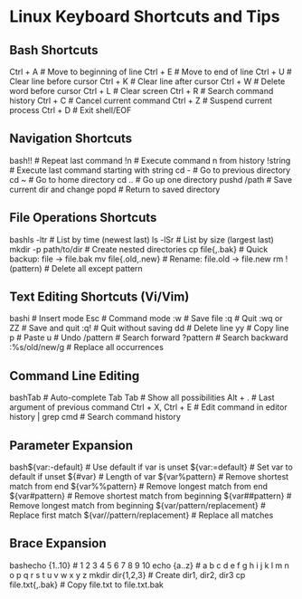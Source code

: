 # Linux Keyboard Shortcuts and Tips

## Bash Shortcuts

Ctrl + A            # Move to beginning of line
Ctrl + E            # Move to end of line
Ctrl + U            # Clear line before cursor
Ctrl + K            # Clear line after cursor
Ctrl + W            # Delete word before cursor
Ctrl + L            # Clear screen
Ctrl + R            # Search command history
Ctrl + C            # Cancel current command
Ctrl + Z            # Suspend current process
Ctrl + D            # Exit shell/EOF


## Navigation Shortcuts
bash!!                  # Repeat last command
!n                  # Execute command n from history
!string             # Execute last command starting with string
cd -                # Go to previous directory
cd ~                # Go to home directory
cd ..               # Go up one directory
pushd /path         # Save current dir and change
popd                # Return to saved directory



## File Operations Shortcuts
bashls -ltr             # List by time (newest last)
ls -lSr             # List by size (largest last)
mkdir -p path/to/dir # Create nested directories
cp file{,.bak}      # Quick backup: file -> file.bak
mv file{.old,.new}  # Rename: file.old -> file.new
rm !(pattern)       # Delete all except pattern

## Text Editing Shortcuts (Vi/Vim)
bashi                   # Insert mode
Esc                 # Command mode
:w                  # Save file
:q                  # Quit
:wq or ZZ           # Save and quit
:q!                 # Quit without saving
dd                  # Delete line
yy                  # Copy line
p                   # Paste
u                   # Undo
/pattern            # Search forward
?pattern            # Search backward
:%s/old/new/g       # Replace all occurrences



## Command Line Editing
bashTab                 # Auto-complete
Tab Tab             # Show all possibilities
Alt + .             # Last argument of previous command
Ctrl + X, Ctrl + E  # Edit command in editor
history | grep cmd  # Search command history


## Parameter Expansion
bash${var:-default}     # Use default if var is unset
${var:=default}     # Set var to default if unset
${#var}             # Length of var
${var%pattern}      # Remove shortest match from end
${var%%pattern}     # Remove longest match from end
${var#pattern}      # Remove shortest match from beginning
${var##pattern}     # Remove longest match from beginning
${var/pattern/replacement} # Replace first match
${var//pattern/replacement} # Replace all matches



## Brace Expansion
bashecho {1..10}        # 1 2 3 4 5 6 7 8 9 10
echo {a..z}         # a b c d e f g h i j k l m n o p q r s t u v w x y z
mkdir dir{1,2,3}    # Create dir1, dir2, dir3
cp file.txt{,.bak}  # Copy file.txt to file.txt.bak